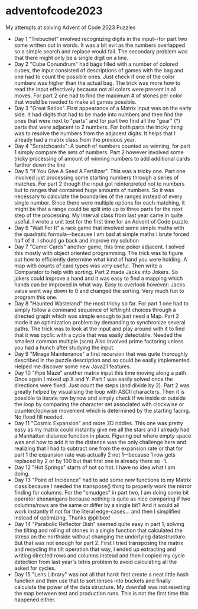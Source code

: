 # adventofcode2023

My attempts at solving Advent of Code 2023 Puzzles

* Day 1 "Trebuchet" involved recognizing digits in the input--for part two some written out in words.
  It was a bit evil as the numbers overlapped so a simple search and replace would fail.
  The secondary problem was that there might only be a single digit on a line.
* Day 2 "Cube Conundrum" had bags filled with a number of colored cubes, the input consisted of descriptions of games with the bag and
  one had to count the possible ones. Just check if one of the color numbers was higher than the actual bag. The trick was more
  how to read the input effectively because not all colors were present in all moves. For part 2 one had to find the
  maximum # of stones per color that would be needed to make all games possible.
* Day 3 "Great Ratios". First appearance of a Matrix input was on the early side. It had digits that had to be made into numbers and
  then find the ones that were next to "parts" and for part two find all the "gear" (*) parts that were adjacent to 2 numbers. For both parts
  the tricky thing was to resolve the numbers from the adjacent digits. It helps that I already had a matrix class from the previous year.
* Day 4 "Scratchcards": A bunch of numbers counted as winning, for part 1 simply compare the sets of numbers. Part 2 however involved some tricky
  processing of amount of winning numbers to add additional cards further down the line
* Day 5 "If You Give A Seed A Fertilizer". This was a tricky one. Part one involved just processing some starting numbers through a series of matches.
  For part 2 though the input got reinterpreted not to numbers but to ranges that contained huge amounts of numbers. So it was necessary to calculate
  the boundaries of the ranges instead of every single number. Since there were multiple options for each matching, it might be that a range could
  be split into up to three parts for the next step of the processing. My Interval class from last year came in quite useful. I wrote a unit test
  for the first time for an Advent of Code puzzle.
* Day 6 "Wait For It" a race game that involved some simple maths with the quadratic formula--because I am bad at simple maths I brute forced
  half of it. I should go back and improve my solution
* Day 7 "Camel Cards" another game, this time poker adjacent. I solved this mostly with object oriented programming. The trick was to figure out how
  to efficiently determine what kind of hand you were holding. A map with counts of card types was very useful. Then write a Comparator to help with
  sorting. Part 2 made Jacks into Jokers. So jokers could improve a hand and it was easy to find a mapping which hands can be improved in what way.
  Easy to overlook however: Jacks value went way down to 0 and changed the sorting. Very much fun to program this one.
* Day 8 "Haunted Wasteland" the most tricky so far. For part 1 one had to simply follow a command sequence of left/right choices through a directed
  graph which was simple enough to just need a Map. Part 2 made it an optimization problem by demanding to synchronize several paths. The trick was to
  look
  at the input and play around with it to find that it was cyclic with a cycle that was easily detectable. Needed the smallest common multiple (scm)
  Also involved prime factoring unless you
  had a hunch after studying the input.
* Day 9 "Mirage Maintenance" a first recursion that was quite thoroughly described in the puzzle description and so could be easily implemented.  
  Helped me discover some new Java21 features.
* Day 10 "Pipe Maze" another matrix input this time moving along a path. Once again I mixed up X and Y. Part 1 was easily solved once the directions
  were fixed. Just count the steps (and divide by 2). Part 2 was greatly helped by visualising the loop with ASCII characters. Then it is possible to
  iterate row by row and simply check if we inside or outside the loop by comparing the character set associated with clockwise or counterclockwise
  movement which is determined by the starting facing. No flood fill needed.
* Day 11 "Cosmic Expansion" and more 2D riddles. This one was pretty easy as my matrix could instantly give me all the stars and I already had a
  Manhattan distance function in place. Figuring out where empty space was and how to add it to the distance was the only challenge here and realizing
  that I had to subtract one from the expansion rate or that for part 1 the expansion rate was actually 2 not 1--because 1 row gets replaced by 2 or
  by 100 but that first one is already there so -1.
* Day 12 "Hot Springs" starts of not so hot. I have no idea what I am doing.
* Day 13 "Point of Incidence" had to add some new functions to my Matrix class because I needed the transpose() thing to properly work the mirror
  finding for columns. For the "smudges" in part two, I am doing some bit operator shenanigans because nothing is quite as nice comparing if two
  columns/rows are the same or differ by a single bit? And it would all work instantly if not for the literal edge-cases... and then I simplified
  instead of optimizing. Thanks @pillbox!
* Day 14 "Parabolic Reflector Dish" seemed quite easy in part 1, solving the tilting and rolling of stones in a single function that calculated the
  stress on the northside without changing the underlying datastructure. But that was not enough for part 2. First I tried transposing the matrix
  and recycling the tilt operation that way, I ended up extracting and writing directed rows and columns instead and then I copied my cycle detection
  from last year's tetris problem to avoid calculating all the asked for cycles.
* Day 15 "Lens Library" was not all that hard: first create a neat little hash function and then use that to sort lenses into buckets and finally
  calculate the power of the data structure. My downfall was not resetting the map between test and production runs. This is not the first time this
  happened either.